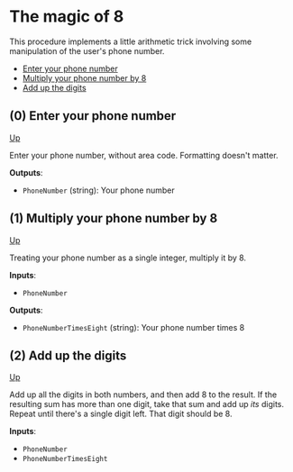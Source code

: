 # The magic of 8

This procedure implements a little arithmetic trick involving some manipulation of the
user's phone number.

- [Enter your phone number](#0-enter-your-phone-number)
- [Multiply your phone number by 8](#1-multiply-your-phone-number-by-8)
- [Add up the digits](#2-add-up-the-digits)

## (0) Enter your phone number

[Up](#the-magic-of-8)

Enter your phone number, without area code. Formatting doesn't matter.

**Outputs**:

  - `PhoneNumber` (string): Your phone number

## (1) Multiply your phone number by 8

[Up](#the-magic-of-8)

Treating your phone number as a single integer, multiply it by 8.

**Inputs**:

  - `PhoneNumber`

**Outputs**:

  - `PhoneNumberTimesEight` (string): Your phone number times 8

## (2) Add up the digits

[Up](#the-magic-of-8)

Add up all the digits in both numbers, and then add 8 to the result. If the resulting sum
has more than one digit, take that sum and add up _its_ digits. Repeat until there's a single
digit left. That digit should be 8.

**Inputs**:

  - `PhoneNumber`
  - `PhoneNumberTimesEight`
